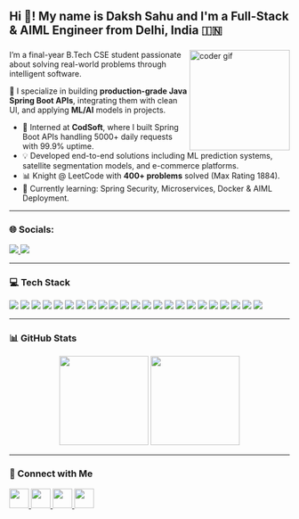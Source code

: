 <h2 align="left">Hi 👋! My name is Daksh Sahu and I'm a Full-Stack & AIML Engineer from Delhi, India 🇮🇳</h2>

###

<img align="right" height="180" src="https://media.giphy.com/media/qgQUggAC3Pfv687qPC/giphy.gif" alt="coder gif" />

I’m a final-year B.Tech CSE student passionate about solving real-world problems through intelligent software.

🔭 I specialize in building <b>production-grade Java Spring Boot APIs</b>, integrating them with clean UI, and applying <b>ML/AI</b> models in projects.

- 💼 Interned at <b>CodSoft</b>, where I built Spring Boot APIs handling 5000+ daily requests with 99.9% uptime.
- 💡 Developed end-to-end solutions including ML prediction systems, satellite segmentation models, and e-commerce platforms.
- 📊 Knight @ LeetCode with <b>400+ problems</b> solved (Max Rating 1884).
- 🌱 Currently learning: Spring Security, Microservices, Docker & AIML Deployment.

---

### 🌐 Socials:

<a href="https://linkedin.com/in/daksh-sahu-65828324b" target="_blank">
  <img src="https://img.shields.io/badge/LinkedIn-0077B5?style=for-the-badge&logo=linkedin&logoColor=white" />
</a>
<a href="https://x.com/DAKSHSAHU17" target="_blank">
  <img src="https://img.shields.io/badge/X-000000?style=for-the-badge&logo=twitter&logoColor=white" />
</a>

---

### 💻 Tech Stack

<div align="left">

<!-- Frontend -->
<img src="https://img.shields.io/badge/HTML5-E34F26?style=for-the-badge&logo=html5&logoColor=white"/>
<img src="https://img.shields.io/badge/CSS3-1572B6?style=for-the-badge&logo=css3&logoColor=white"/>
<img src="https://img.shields.io/badge/JavaScript-F7DF1E?style=for-the-badge&logo=javascript&logoColor=black"/>

<!-- Backend -->
<img src="https://img.shields.io/badge/Java-007396?style=for-the-badge&logo=java&logoColor=white"/>
<img src="https://img.shields.io/badge/Spring Boot-6DB33F?style=for-the-badge&logo=springboot&logoColor=white"/>

<!-- Database -->
<img src="https://img.shields.io/badge/MySQL-4479A1?style=for-the-badge&logo=mysql&logoColor=white"/>

<!-- AIML -->
<img src="https://img.shields.io/badge/Python-3776AB?style=for-the-badge&logo=python&logoColor=white"/>
<img src="https://img.shields.io/badge/TensorFlow-FF6F00?style=for-the-badge&logo=tensorflow&logoColor=white"/>
<img src="https://img.shields.io/badge/PyTorch-EE4C2C?style=for-the-badge&logo=pytorch&logoColor=white"/>
<img src="https://img.shields.io/badge/Matplotlib-11557C?style=for-the-badge&logo=matplotlib&logoColor=white"/>
<img src="https://img.shields.io/badge/NumPy-013243?style=for-the-badge&logo=numpy&logoColor=white"/>
<img src="https://img.shields.io/badge/Pandas-150458?style=for-the-badge&logo=pandas&logoColor=white"/>

<!-- DevOps & Tools -->
<img src="https://img.shields.io/badge/Docker-2496ED?style=for-the-badge&logo=docker&logoColor=white"/>
<img src="https://img.shields.io/badge/Postman-FF6C37?style=for-the-badge&logo=postman&logoColor=white"/>
<img src="https://img.shields.io/badge/Swagger-85EA2D?style=for-the-badge&logo=swagger&logoColor=black"/>
<img src="https://img.shields.io/badge/Git-F05032?style=for-the-badge&logo=git&logoColor=white"/>
<img src="https://img.shields.io/badge/GitHub-181717?style=for-the-badge&logo=github&logoColor=white"/>
<img src="https://img.shields.io/badge/Netlify-00C7B7?style=for-the-badge&logo=netlify&logoColor=white"/>
<img src="https://img.shields.io/badge/Render-46E3B7?style=for-the-badge&logo=render&logoColor=white"/>
<img src="https://img.shields.io/badge/Canva-00C4CC?style=for-the-badge&logo=canva&logoColor=white"/>

<!-- Languages -->
<img src="https://img.shields.io/badge/C++-00599C?style=for-the-badge&logo=c%2B%2B&logoColor=white"/>
<img src="https://img.shields.io/badge/Java-ED8B00?style=for-the-badge&logo=openjdk&logoColor=white"/>
<img src="https://img.shields.io/badge/Python-3776AB?style=for-the-badge&logo=python&logoColor=white"/>

</div>

---

### 📊 GitHub Stats

<div align="center">
  <img src="https://github-readme-stats.vercel.app/api?username=dakshsahu1803&hide_title=false&hide_rank=false&show_icons=true&include_all_commits=true&count_private=true&disable_animations=false&theme=dracula&locale=en&hide_border=false" height="160" />
  <img src="https://github-readme-stats.vercel.app/api/top-langs?username=dakshsahu1803&locale=en&hide_title=false&layout=compact&card_width=320&langs_count=5&theme=dracula&hide_border=false" height="160" />
</div>

---

### 🔗 Connect with Me

<div align="left">
  <a href="mailto:dakshsahu843@gmail.com" target="_blank">
    <img src="https://img.shields.io/static/v1?message=Gmail&logo=gmail&label=&color=D14836&logoColor=white&labelColor=&style=for-the-badge" height="35" />
  </a>
  <a href="https://linkedin.com/in/daksh-sahu-65828324b" target="_blank">
    <img src="https://img.shields.io/static/v1?message=LinkedIn&logo=linkedin&label=&color=0077B5&logoColor=white&labelColor=&style=for-the-badge" height="35" />
  </a>
  <a href="https://github.com/dakshsahu1803" target="_blank">
    <img src="https://img.shields.io/static/v1?message=GitHub&logo=github&label=&color=000000&logoColor=white&labelColor=&style=for-the-badge" height="35" />
  </a>
  <a href="https://leetcode.com/u/daksh_sahu_1803/" target="_blank">
    <img src="https://img.shields.io/static/v1?message=LeetCode&logo=leetcode&label=&color=FFA116&logoColor=white&labelColor=&style=for-the-badge" height="35" />
  </a>
</div>

